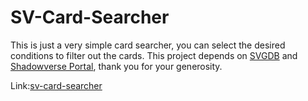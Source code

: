 # SV-Card-Searcher
This is just a very simple card searcher, you can select the desired conditions to filter out the cards.
This project depends on [SVGDB](https://svgdb.me "SVGDB") and [Shadowverse Portal](https://shadowverse-portal.com "Shadowverse Portal"), thank you for your generosity.

Link:[sv-card-searcher](https://wtfgn.github.io/sv-card-searcher/)


